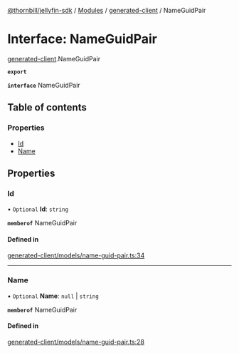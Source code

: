 [@thornbill/jellyfin-sdk](../README.md) / [Modules](../modules.md) / [generated-client](../modules/generated_client.md) / NameGuidPair

# Interface: NameGuidPair

[generated-client](../modules/generated_client.md).NameGuidPair

**`export`**

**`interface`** NameGuidPair

## Table of contents

### Properties

- [Id](generated_client.NameGuidPair.md#id)
- [Name](generated_client.NameGuidPair.md#name)

## Properties

### Id

• `Optional` **Id**: `string`

**`memberof`** NameGuidPair

#### Defined in

[generated-client/models/name-guid-pair.ts:34](https://github.com/thornbill/jellyfin-sdk-typescript/blob/b5d0506/src/generated-client/models/name-guid-pair.ts#L34)

___

### Name

• `Optional` **Name**: ``null`` \| `string`

**`memberof`** NameGuidPair

#### Defined in

[generated-client/models/name-guid-pair.ts:28](https://github.com/thornbill/jellyfin-sdk-typescript/blob/b5d0506/src/generated-client/models/name-guid-pair.ts#L28)
